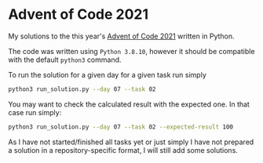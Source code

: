 # Advent of Code 2021

My solutions to the this year's [Advent of Code 2021](https://adventofcode.com/2021) written in Python.

The code was written using `Python 3.8.10`, however it should be compatible with the default `python3` command.

To run the solution for a given day for a given task run simply 
```sh
python3 run_solution.py --day 07 --task 02
```

You may want to check the calculated result with the expected one. In that case run simply:
```sh
python3 run_solution.py --day 07 --task 02 --expected-result 100
```

As I have not started/finished all tasks yet or just simply I have not prepared a solution in a repository-specific format, I will still add some solutions.

